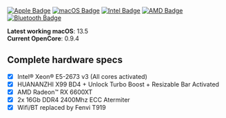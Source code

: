 [![Apple Badge](https://img.shields.io/badge/Apple-000?logo=apple&logoColor=fff&style=flat)](https://www.apple.com/)
[![macOS Badge](https://img.shields.io/badge/macOS-000?logo=macos&logoColor=fff&style=flat)](https://www.apple.com/macos/ventura/)
[![Intel Badge](https://img.shields.io/badge/Intel-0071C5?logo=intel&logoColor=fff&style=flat)](https://www.cpu-world.com/CPUs/Xeon/Intel-Xeon%20E5-2673%20v3.html)
[![AMD Badge](https://img.shields.io/badge/AMD-ED1C24?logo=amd&logoColor=fff&style=flat)](https://www.amd.com/en/products/graphics/amd-radeon-rx-6600-xt)
[![Bluetooth Badge](https://img.shields.io/badge/Bluetooth-0082FC?logo=bluetooth&logoColor=fff&style=flat)](https://fenvi.com/product_detail_16.html)

**Latest working macOS**: 13.5
<br>
**Current OpenCore**: 0.9.4

## Complete hardware specs

- [x] Intel® Xeon® E5-2673 v3 (All cores activated)
- [x] HUANANZHI X99 BD4 + Unlock Turbo Boost + Resizable Bar Activated
- [x] AMD Radeon™ RX 6600XT
- [x] 2x 16Gb DDR4 2400Mhz ECC Atermiter
- [x] Wifi/BT replaced by Fenvi T919